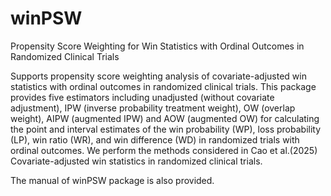 # winPSW
Propensity Score Weighting for Win Statistics with Ordinal Outcomes in Randomized Clinical Trials 

Supports propensity score weighting analysis of covariate-adjusted win statistics with ordinal outcomes in randomized clinical trials. This package provides five estimators including unadjusted (without covariate adjustment), IPW (inverse probability treatment weight), OW (overlap weight), AIPW (augmented IPW) and AOW (augmented OW) for calculating the point and interval estimates of the win probability (WP), loss probability (LP), win ratio (WR), and win difference (WD) in randomized trials with ordinal outcomes. We perform the methods considered in Cao et al.(2025) Covariate-adjusted win statistics in randomized clinical trials.

The manual of winPSW package is also provided.
